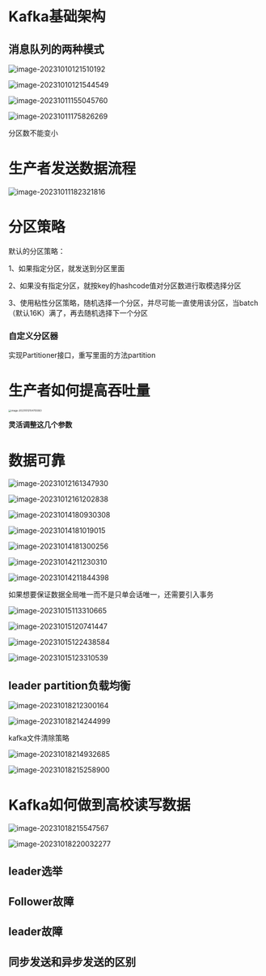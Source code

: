 # Kafka基础架构

## 消息队列的两种模式

![image-20231010121510192](C:\Users\Hua\AppData\Roaming\Typora\typora-user-images\image-20231010121510192.png)

![image-20231010121544549](C:\Users\Hua\AppData\Roaming\Typora\typora-user-images\image-20231010121544549.png)

![image-20231011155045760](C:\Users\Hua\AppData\Roaming\Typora\typora-user-images\image-20231011155045760.png)

![image-20231011175826269](C:\Users\Hua\AppData\Roaming\Typora\typora-user-images\image-20231011175826269.png)

分区数不能变小

# 生产者发送数据流程

![image-20231011182321816](C:\Users\Hua\AppData\Roaming\Typora\typora-user-images\image-20231011182321816.png)

# 分区策略

默认的分区策略：

1、如果指定分区，就发送到分区里面

2、如果没有指定分区，就按key的hashcode值对分区数进行取模选择分区

3、使用粘性分区策略，随机选择一个分区，并尽可能一直使用该分区，当batch（默认16K）满了，再去随机选择下一个分区

### 自定义分区器

实现Partitioner接口，重写里面的方法partition

# 生产者如何提高吞吐量

 <img src="C:\Users\Hua\AppData\Roaming\Typora\typora-user-images\image-20231012154755063.png" alt="image-20231012154755063" style="zoom:33%;" />

**灵活调整这几个参数**

# 数据可靠

![image-20231012161347930](C:\Users\Hua\AppData\Roaming\Typora\typora-user-images\image-20231012161347930.png)

![image-20231012161202838](C:\Users\Hua\AppData\Roaming\Typora\typora-user-images\image-20231012161202838.png)

![image-20231014180930308](C:\Users\Hua\AppData\Roaming\Typora\typora-user-images\image-20231014180930308.png)

![image-20231014181019015](C:\Users\Hua\AppData\Roaming\Typora\typora-user-images\image-20231014181019015.png)

![image-20231014181300256](C:\Users\Hua\AppData\Roaming\Typora\typora-user-images\image-20231014181300256.png)

![image-20231014211230310](C:\Users\Hua\AppData\Roaming\Typora\typora-user-images\image-20231014211230310.png)

![image-20231014211844398](C:\Users\Hua\AppData\Roaming\Typora\typora-user-images\image-20231014211844398.png)

如果想要保证数据全局唯一而不是只单会话唯一，还需要引入事务

![image-20231015113310665](C:\Users\Hua\AppData\Roaming\Typora\typora-user-images\image-20231015113310665.png)

![image-20231015120741447](C:\Users\Hua\AppData\Roaming\Typora\typora-user-images\image-20231015120741447.png)

![image-20231015122438584](C:\Users\Hua\AppData\Roaming\Typora\typora-user-images\image-20231015122438584.png)

![image-20231015123310539](C:\Users\Hua\AppData\Roaming\Typora\typora-user-images\image-20231015123310539.png)

## leader partition负载均衡



![image-20231018212300164](C:\Users\Hua\AppData\Roaming\Typora\typora-user-images\image-20231018212300164.png)

![image-20231018214244999](C:\Users\Hua\AppData\Roaming\Typora\typora-user-images\image-20231018214244999.png)

kafka文件清除策略

![image-20231018214932685](C:\Users\Hua\AppData\Roaming\Typora\typora-user-images\image-20231018214932685.png)

![image-20231018215258900](C:\Users\Hua\AppData\Roaming\Typora\typora-user-images\image-20231018215258900.png)

# Kafka如何做到高校读写数据

![image-20231018215547567](C:\Users\Hua\AppData\Roaming\Typora\typora-user-images\image-20231018215547567.png)

![image-20231018220032277](C:\Users\Hua\AppData\Roaming\Typora\typora-user-images\image-20231018220032277.png)

## leader选举

## Follower故障

## leader故障







## 同步发送和异步发送的区别

 